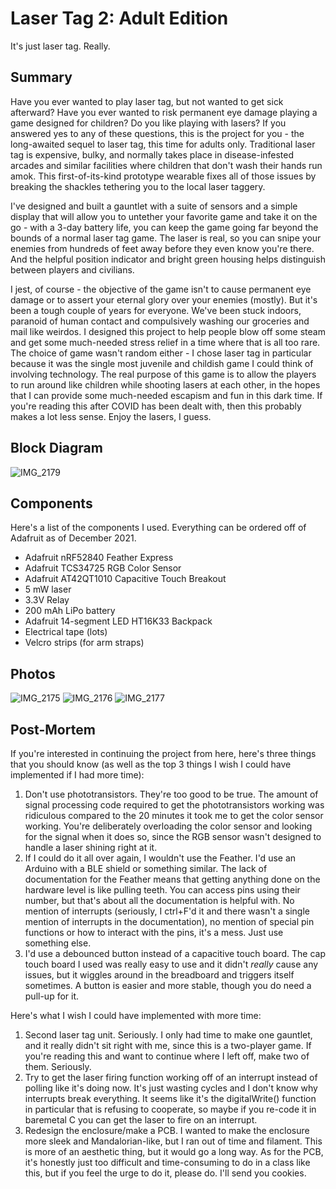 # Laser Tag 2: Adult Edition
 It's just laser tag. Really.


## Summary

Have you ever wanted to play laser tag, but not wanted to get sick afterward? Have you ever wanted to risk permanent eye damage playing a game designed for children? Do you like playing with lasers? If you answered yes to any of these questions, this is the project for you - the long-awaited sequel to laser tag, this time for adults only. Traditional laser tag is expensive, bulky, and normally takes place in disease-infested arcades and similar facilities where children that don't wash their hands run amok. This first-of-its-kind prototype wearable fixes all of those issues by breaking the shackles tethering you to the local laser taggery.

I've designed and built a gauntlet with a suite of sensors and a simple display that will allow you to untether your favorite game and take it on the go - with a 3-day battery life, you can keep the game going far beyond the bounds of a normal laser tag game. The laser is real, so you can snipe your enemies from hundreds of feet away before they even know you're there. And the helpful position indicator and bright green housing helps distinguish between players and civilians.

I jest, of course - the objective of the game isn't to cause permanent eye damage or to assert your eternal glory over your enemies (mostly). But it's been a tough couple of years for everyone. We've been stuck indoors, paranoid of human contact and compulsively washing our groceries and mail like weirdos. I designed this project to help people blow off some steam and get some much-needed stress relief in a time where that is all too rare. The choice of game wasn't random either - I chose laser tag in particular because it was the single most juvenile and childish game I could think of involving technology. The real purpose of this game is to allow the players to run around like children while shooting lasers at each other, in the hopes that I can provide some much-needed escapism and fun in this dark time. If you're reading this after COVID has been dealt with, then this probably makes a lot less sense. Enjoy the lasers, I guess.


## Block Diagram
![IMG_2179](https://user-images.githubusercontent.com/13169435/145651159-483db003-28f4-4e8d-9af0-226ab599d411.png)

## Components
Here's a list of the components I used. Everything can be ordered off of Adafruit as of December 2021.

* Adafruit nRF52840 Feather Express
* Adafruit TCS34725 RGB Color Sensor
* Adafruit AT42QT1010 Capacitive Touch Breakout
* 5 mW laser
* 3.3V Relay
* 200 mAh LiPo battery
* Adafruit 14-segment LED HT16K33 Backpack
* Electrical tape (lots)
* Velcro strips (for arm straps)


## Photos
![IMG_2175](https://user-images.githubusercontent.com/13169435/145650438-7cb39916-6bf8-42c2-8634-b7fcb80dbade.png)
![IMG_2176](https://user-images.githubusercontent.com/13169435/145650457-c7d7a7d5-ed05-4544-957b-71fefd19259f.png)
![IMG_2177](https://user-images.githubusercontent.com/13169435/145650463-1bd263f7-2e01-48a1-9ec2-00cb9e63e372.png)

## Post-Mortem
If you're interested in continuing the project from here, here's three things that you should know (as well as the top 3 things I wish I could have implemented if I had more time):

1. Don't use phototransistors. They're too good to be true. The amount of signal processing code required to get the phototransistors working was ridiculous compared to the 20 minutes it took me to get the color sensor working. You're deliberately overloading the color sensor and looking for the signal when it does so, since the RGB sensor wasn't designed to handle a laser shining right at it.
2. If I could do it all over again, I wouldn't use the Feather. I'd use an Arduino with a BLE shield or something similar. The lack of documentation for the Feather means that getting anything done on the hardware level is like pulling teeth. You can access pins using their number, but that's about all the documentation is helpful with. No mention of interrupts (seriously, I ctrl+F'd it and there wasn't a single mention of interrupts in the documentation), no mention of special pin functions or how to interact with the pins, it's a mess. Just use something else.
3. I'd use a debounced button instead of a capacitive touch board. The cap touch board I used was really easy to use and it didn't *really* cause any issues, but  it wiggles around in the breadboard and triggers itself sometimes. A button is easier and more stable, though you do need a pull-up for it. 

Here's what I wish I could have implemented with more time:

1. Second laser tag unit. Seriously. I only had time to make one gauntlet, and it really didn't sit right with me, since this is a two-player game. If you're reading this and want to continue where I left off, make two of them. Seriously.
2. Try to get the laser firing function working off of an interrupt instead of polling like it's doing now. It's just wasting cycles and I don't know why interrupts break everything. It seems like it's the digitalWrite() function in particular that is refusing to cooperate, so maybe if you re-code it in baremetal C you can get the laser to fire on an interrupt.
3. Redesign the enclosure/make a PCB. I wanted to make the enclosure more sleek and Mandalorian-like, but I ran out of time and filament. This is more of an aesthetic thing, but it would go a long way. As for the PCB, it's honestly just too difficult and time-consuming to do in a class like this, but if you feel the urge to do it, please do. I'll send you cookies.
